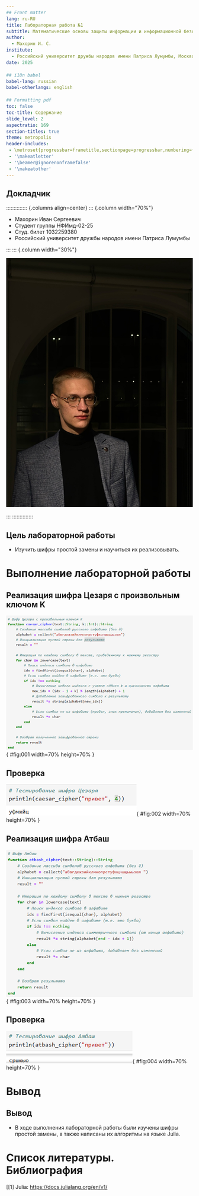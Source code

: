 ```yaml
---
## Front matter
lang: ru-RU
title: Лабораторная работа №1
subtitle: Математические основы защиты информации и информационной безопасности
author:
  - Махорин И. С.
institute:
  - Российский университет дружбы народов имени Патриса Лумумбы, Москва, Россия
date: 2025

## i18n babel
babel-lang: russian
babel-otherlangs: english

## Formatting pdf
toc: false
toc-title: Содержание
slide_level: 2
aspectratio: 169
section-titles: true
theme: metropolis
header-includes:
 - \metroset{progressbar=frametitle,sectionpage=progressbar,numbering=fraction}
 - '\makeatletter'
 - '\beamer@ignorenonframefalse'
 - '\makeatother'
---
```


## Докладчик

:::::::::::::: {.columns align=center}
::: {.column width="70%"}

  * Махорин Иван Сергеевич
  * Студент группы НФИмд-02-25
  * Студ. билет 1032259380
  * Российский университет дружбы народов имени Патриса Лумумбы

:::
::: {.column width="30%"}

![](./image/0.jpg)

:::
::::::::::::::


## Цель лабораторной работы

- Изучить шифры простой замены и научиться их реализовывать.

# Выполнение лабораторной работы

## Реализация шифра Цезаря с произвольным ключом K

![Реализация шифра цезаря с произвольным ключом K](image/1.PNG){ #fig:001 width=70% height=70% }

##  Проверка

![Проверка](image/2.PNG){ #fig:002 width=70% height=70% }

##  Реализация шифра Атбаш

![Реализация шифра Атбаш](image/3.PNG){ #fig:003 width=70% height=70% }

## Проверка

![Проверка](image/4.PNG){ #fig:004 width=70% height=70% }

# Вывод

## Вывод

- В ходе выполнения лабораторной работы были изучены шифры простой замены, а также
написаны их алгоритмы на языке Julia.

# Список литературы. Библиография

[[1] Julia: https://docs.julialang.org/en/v1/